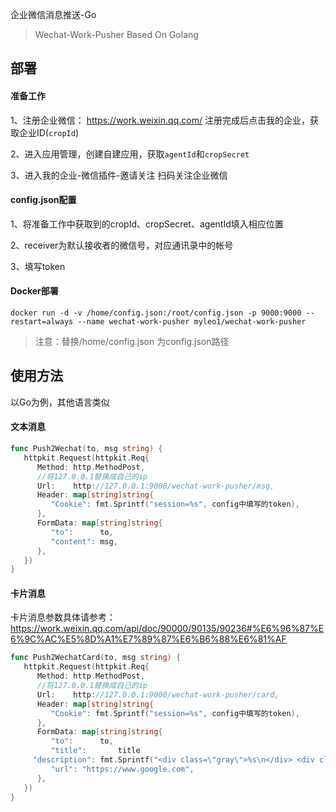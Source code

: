 企业微信消息推送-Go

> Wechat-Work-Pusher Based On Golang

## 部署

#### 准备工作

1、注册企业微信： https://work.weixin.qq.com/ 注册完成后点击我的企业，获取企业ID(`cropId`)

2、进入应用管理，创建自建应用，获取`agentId`和`cropSecret`

3、进入我的企业-微信插件-邀请关注 扫码关注企业微信

#### config.json配置

1、将准备工作中获取到的cropId、cropSecret、agentId填入相应位置

2、receiver为默认接收者的微信号，对应通讯录中的帐号

3、填写token

#### Docker部署

    docker run -d -v /home/config.json:/root/config.json -p 9000:9000 --restart=always --name wechat-work-pusher myleo1/wechat-work-pusher

> 注意：替换/home/config.json 为config.json路径

## 使用方法

以Go为例，其他语言类似

#### 文本消息

```go
func Push2Wechat(to, msg string) {
   httpkit.Request(httpkit.Req{
      Method: http.MethodPost,
      //将127.0.0.1替换成自己的ip
      Url:    http://127.0.0.1:9000/wechat-work-pusher/msg,
      Header: map[string]string{
         "Cookie": fmt.Sprintf("session=%s", config中填写的token),
      },
      FormData: map[string]string{
         "to":      to,
         "content": msg,
      },
   })
}
```

#### 卡片消息

卡片消息参数具体请参考：https://work.weixin.qq.com/api/doc/90000/90135/90236#%E6%96%87%E6%9C%AC%E5%8D%A1%E7%89%87%E6%B6%88%E6%81%AF

```go
func Push2WechatCard(to, msg string) {
   httpkit.Request(httpkit.Req{
      Method: http.MethodPost,
      //将127.0.0.1替换成自己的ip
      Url:    http://127.0.0.1:9000/wechat-work-pusher/card,
      Header: map[string]string{
         "Cookie": fmt.Sprintf("session=%s", config中填写的token),
      },
      FormData: map[string]string{
         "to":      to,
         "title":		title
	 "description": fmt.Sprintf("<div class=\"gray\">%s\n</div> <div class=\"normal\">恭喜您%s~,学号[%s]打卡成功！\n</div><div class=\"highlight\">点击卡片进入云战役打卡官网查看详情~</div>", time.Now().Format(timekit.TimeLayoutYMD), name, id),
         "url": "https://www.google.com",
      },
   })
}
```
